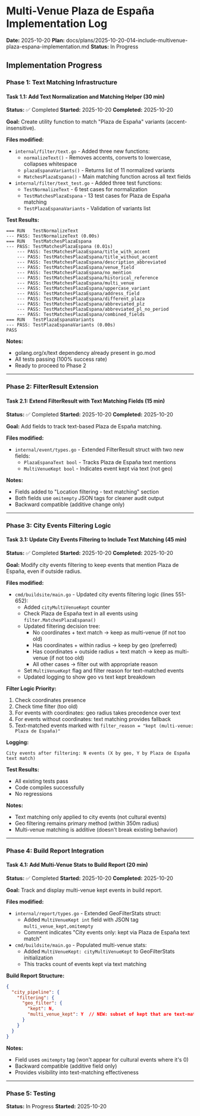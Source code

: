 # Multi-Venue Plaza de España Implementation Log

**Date:** 2025-10-20
**Plan:** docs/plans/2025-10-20-014-include-multivenue-plaza-espana-implementation.md
**Status:** In Progress

## Implementation Progress

### Phase 1: Text Matching Infrastructure

#### Task 1.1: Add Text Normalization and Matching Helper (30 min)
**Status:** ✅ Completed
**Started:** 2025-10-20
**Completed:** 2025-10-20

**Goal:** Create utility function to match "Plaza de España" variants (accent-insensitive).

**Files modified:**
- `internal/filter/text.go` - Added three new functions:
  - `normalizeText()` - Removes accents, converts to lowercase, collapses whitespace
  - `plazaEspanaVariants()` - Returns list of 11 normalized variants
  - `MatchesPlazaEspana()` - Main matching function across all text fields
- `internal/filter/text_test.go` - Added three test functions:
  - `TestNormalizeText` - 6 test cases for normalization
  - `TestMatchesPlazaEspana` - 13 test cases for Plaza de España matching
  - `TestPlazaEspanaVariants` - Validation of variants list

**Test Results:**
```
=== RUN   TestNormalizeText
--- PASS: TestNormalizeText (0.00s)
=== RUN   TestMatchesPlazaEspana
--- PASS: TestMatchesPlazaEspana (0.01s)
    --- PASS: TestMatchesPlazaEspana/title_with_accent
    --- PASS: TestMatchesPlazaEspana/title_without_accent
    --- PASS: TestMatchesPlazaEspana/description_abbreviated
    --- PASS: TestMatchesPlazaEspana/venue_field
    --- PASS: TestMatchesPlazaEspana/no_mention
    --- PASS: TestMatchesPlazaEspana/historical_reference
    --- PASS: TestMatchesPlazaEspana/multi_venue
    --- PASS: TestMatchesPlazaEspana/uppercase_variant
    --- PASS: TestMatchesPlazaEspana/address_field
    --- PASS: TestMatchesPlazaEspana/different_plaza
    --- PASS: TestMatchesPlazaEspana/abbreviated_plz
    --- PASS: TestMatchesPlazaEspana/abbreviated_pl_no_period
    --- PASS: TestMatchesPlazaEspana/combined_fields
=== RUN   TestPlazaEspanaVariants
--- PASS: TestPlazaEspanaVariants (0.00s)
PASS
```

**Notes:**
- golang.org/x/text dependency already present in go.mod
- All tests passing (100% success rate)
- Ready to proceed to Phase 2

---

### Phase 2: FilterResult Extension

#### Task 2.1: Extend FilterResult with Text Matching Fields (15 min)
**Status:** ✅ Completed
**Started:** 2025-10-20
**Completed:** 2025-10-20

**Goal:** Add fields to track text-based Plaza de España matching.

**Files modified:**
- `internal/event/types.go` - Extended FilterResult struct with two new fields:
  - `PlazaEspanaText bool` - Tracks Plaza de España text mentions
  - `MultiVenueKept bool` - Indicates event kept via text (not geo)

**Notes:**
- Fields added to "Location filtering - text matching" section
- Both fields use `omitempty` JSON tags for cleaner audit output
- Backward compatible (additive change only)

---

### Phase 3: City Events Filtering Logic

#### Task 3.1: Update City Events Filtering to Include Text Matching (45 min)
**Status:** ✅ Completed
**Started:** 2025-10-20
**Completed:** 2025-10-20

**Goal:** Modify city events filtering to keep events that mention Plaza de España, even if outside radius.

**Files modified:**
- `cmd/buildsite/main.go` - Updated city events filtering logic (lines 551-652):
  - Added `cityMultiVenueKept` counter
  - Check Plaza de España text in all events using `filter.MatchesPlazaEspana()`
  - Updated filtering decision tree:
    - No coordinates + text match → keep as multi-venue (if not too old)
    - Has coordinates + within radius → keep by geo (preferred)
    - Has coordinates + outside radius + text match → keep as multi-venue (if not too old)
    - All other cases → filter out with appropriate reason
  - Set `MultiVenueKept` flag and filter reason for text-matched events
  - Updated logging to show geo vs text kept breakdown

**Filter Logic Priority:**
1. Check coordinates presence
2. Check time filter (too old)
3. For events with coordinates: geo radius takes precedence over text
4. For events without coordinates: text matching provides fallback
5. Text-matched events marked with `filter_reason = "kept (multi-venue: Plaza de España)"`

**Logging:**
```
City events after filtering: N events (X by geo, Y by Plaza de España text match)
```

**Test Results:**
- All existing tests pass
- Code compiles successfully
- No regressions

**Notes:**
- Text matching only applied to city events (not cultural events)
- Geo filtering remains primary method (within 350m radius)
- Multi-venue matching is additive (doesn't break existing behavior)

---

### Phase 4: Build Report Integration

#### Task 4.1: Add Multi-Venue Stats to Build Report (20 min)
**Status:** ✅ Completed
**Started:** 2025-10-20
**Completed:** 2025-10-20

**Goal:** Track and display multi-venue kept events in build report.

**Files modified:**
- `internal/report/types.go` - Extended GeoFilterStats struct:
  - Added `MultiVenueKept int` field with JSON tag `multi_venue_kept,omitempty`
  - Comment indicates "City events only: kept via Plaza de España text match"
- `cmd/buildsite/main.go` - Populated multi-venue stats:
  - Added `MultiVenueKept: cityMultiVenueKept` to GeoFilterStats initialization
  - This tracks count of events kept via text matching

**Build Report Structure:**
```json
{
  "city_pipeline": {
    "filtering": {
      "geo_filter": {
        "kept": N,
        "multi_venue_kept": Y  // NEW: subset of kept that are text-matched
      }
    }
  }
}
```

**Notes:**
- Field uses `omitempty` tag (won't appear for cultural events where it's 0)
- Backward compatible (additive field only)
- Provides visibility into text-matching effectiveness

---

### Phase 5: Testing

**Status:** In Progress
**Started:** 2025-10-20

